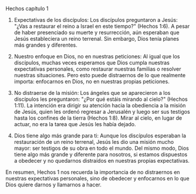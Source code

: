 Hechos capítulo 1

1. Expectativas de los discípulos: Los discípulos preguntaron a Jesús: "¿Vas a restaurar el reino a Israel en este tiempo?" (Hechos 1:6). A pesar de haber presenciado su muerte y resurrección, aún esperaban que Jesús estableciera un reino terrenal. Sin embargo, Dios tenía planes más grandes y diferentes.
    
2. Nuestro enfoque en Dios, no en nuestras peticiones: Al igual que los discípulos, muchas veces esperamos que Dios cumpla nuestras expectativas personales, como restaurar nuestras familias o resolver nuestras situaciones. Pero esto puede distraernos de lo que realmente importa: enfocarnos en Dios, no en nuestras propias peticiones.
    
3. No distraerse de la misión: Los ángeles que se aparecieron a los discípulos les preguntaron: "¿Por qué estáis mirando al cielo?" (Hechos 1:11). La intención era dirigir su atención hacia la obediencia a la misión de Jesús, quien les ordenó regresar a Jerusalén y luego ser sus testigos hasta los confines de la tierra (Hechos 1:8). Mirar al cielo, en lugar de actuar, no era la tarea que Jesús les había dejado.
    
4. Dios tiene algo más grande para ti: Aunque los discípulos esperaban la restauración de un reino terrenal, Jesús les dio una misión mucho mayor: ser testigos de su obra en todo el mundo. Del mismo modo, Dios tiene algo más grande y diferente para nosotros, si estamos dispuestos a obedecer y no quedarnos distraídos en nuestras propias expectativas.
    

En resumen, Hechos 1 nos recuerda la importancia de no distraernos en nuestras expectativas personales, sino de obedecer y enfocarnos en lo que Dios quiere darnos y llamarnos a hacer.
